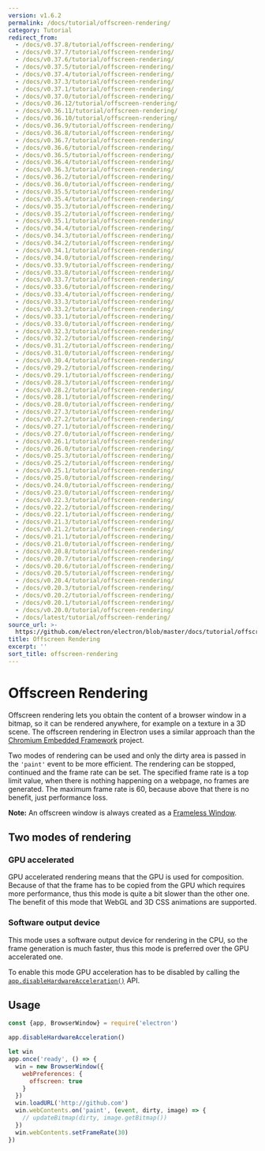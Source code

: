 ```yaml
---
version: v1.6.2
permalink: /docs/tutorial/offscreen-rendering/
category: Tutorial
redirect_from:
  - /docs/v0.37.8/tutorial/offscreen-rendering/
  - /docs/v0.37.7/tutorial/offscreen-rendering/
  - /docs/v0.37.6/tutorial/offscreen-rendering/
  - /docs/v0.37.5/tutorial/offscreen-rendering/
  - /docs/v0.37.4/tutorial/offscreen-rendering/
  - /docs/v0.37.3/tutorial/offscreen-rendering/
  - /docs/v0.37.1/tutorial/offscreen-rendering/
  - /docs/v0.37.0/tutorial/offscreen-rendering/
  - /docs/v0.36.12/tutorial/offscreen-rendering/
  - /docs/v0.36.11/tutorial/offscreen-rendering/
  - /docs/v0.36.10/tutorial/offscreen-rendering/
  - /docs/v0.36.9/tutorial/offscreen-rendering/
  - /docs/v0.36.8/tutorial/offscreen-rendering/
  - /docs/v0.36.7/tutorial/offscreen-rendering/
  - /docs/v0.36.6/tutorial/offscreen-rendering/
  - /docs/v0.36.5/tutorial/offscreen-rendering/
  - /docs/v0.36.4/tutorial/offscreen-rendering/
  - /docs/v0.36.3/tutorial/offscreen-rendering/
  - /docs/v0.36.2/tutorial/offscreen-rendering/
  - /docs/v0.36.0/tutorial/offscreen-rendering/
  - /docs/v0.35.5/tutorial/offscreen-rendering/
  - /docs/v0.35.4/tutorial/offscreen-rendering/
  - /docs/v0.35.3/tutorial/offscreen-rendering/
  - /docs/v0.35.2/tutorial/offscreen-rendering/
  - /docs/v0.35.1/tutorial/offscreen-rendering/
  - /docs/v0.34.4/tutorial/offscreen-rendering/
  - /docs/v0.34.3/tutorial/offscreen-rendering/
  - /docs/v0.34.2/tutorial/offscreen-rendering/
  - /docs/v0.34.1/tutorial/offscreen-rendering/
  - /docs/v0.34.0/tutorial/offscreen-rendering/
  - /docs/v0.33.9/tutorial/offscreen-rendering/
  - /docs/v0.33.8/tutorial/offscreen-rendering/
  - /docs/v0.33.7/tutorial/offscreen-rendering/
  - /docs/v0.33.6/tutorial/offscreen-rendering/
  - /docs/v0.33.4/tutorial/offscreen-rendering/
  - /docs/v0.33.3/tutorial/offscreen-rendering/
  - /docs/v0.33.2/tutorial/offscreen-rendering/
  - /docs/v0.33.1/tutorial/offscreen-rendering/
  - /docs/v0.33.0/tutorial/offscreen-rendering/
  - /docs/v0.32.3/tutorial/offscreen-rendering/
  - /docs/v0.32.2/tutorial/offscreen-rendering/
  - /docs/v0.31.2/tutorial/offscreen-rendering/
  - /docs/v0.31.0/tutorial/offscreen-rendering/
  - /docs/v0.30.4/tutorial/offscreen-rendering/
  - /docs/v0.29.2/tutorial/offscreen-rendering/
  - /docs/v0.29.1/tutorial/offscreen-rendering/
  - /docs/v0.28.3/tutorial/offscreen-rendering/
  - /docs/v0.28.2/tutorial/offscreen-rendering/
  - /docs/v0.28.1/tutorial/offscreen-rendering/
  - /docs/v0.28.0/tutorial/offscreen-rendering/
  - /docs/v0.27.3/tutorial/offscreen-rendering/
  - /docs/v0.27.2/tutorial/offscreen-rendering/
  - /docs/v0.27.1/tutorial/offscreen-rendering/
  - /docs/v0.27.0/tutorial/offscreen-rendering/
  - /docs/v0.26.1/tutorial/offscreen-rendering/
  - /docs/v0.26.0/tutorial/offscreen-rendering/
  - /docs/v0.25.3/tutorial/offscreen-rendering/
  - /docs/v0.25.2/tutorial/offscreen-rendering/
  - /docs/v0.25.1/tutorial/offscreen-rendering/
  - /docs/v0.25.0/tutorial/offscreen-rendering/
  - /docs/v0.24.0/tutorial/offscreen-rendering/
  - /docs/v0.23.0/tutorial/offscreen-rendering/
  - /docs/v0.22.3/tutorial/offscreen-rendering/
  - /docs/v0.22.2/tutorial/offscreen-rendering/
  - /docs/v0.22.1/tutorial/offscreen-rendering/
  - /docs/v0.21.3/tutorial/offscreen-rendering/
  - /docs/v0.21.2/tutorial/offscreen-rendering/
  - /docs/v0.21.1/tutorial/offscreen-rendering/
  - /docs/v0.21.0/tutorial/offscreen-rendering/
  - /docs/v0.20.8/tutorial/offscreen-rendering/
  - /docs/v0.20.7/tutorial/offscreen-rendering/
  - /docs/v0.20.6/tutorial/offscreen-rendering/
  - /docs/v0.20.5/tutorial/offscreen-rendering/
  - /docs/v0.20.4/tutorial/offscreen-rendering/
  - /docs/v0.20.3/tutorial/offscreen-rendering/
  - /docs/v0.20.2/tutorial/offscreen-rendering/
  - /docs/v0.20.1/tutorial/offscreen-rendering/
  - /docs/v0.20.0/tutorial/offscreen-rendering/
  - /docs/latest/tutorial/offscreen-rendering/
source_url: >-
  https://github.com/electron/electron/blob/master/docs/tutorial/offscreen-rendering.md
title: Offscreen Rendering
excerpt: ''
sort_title: offscreen-rendering
---
```




<!--


                                      ::::
                                    :o+//+o:
                                    +o    oo-
                                    :o+//oo/+o/
                                      -::-   -oo:
                                               /s/
                      -::::::::-                :s/  :::--
                  :+oo+////////+:        -:/+oo/ :s:-///++oo+:
                /o+:                -/+oo+/:-     +o-      -:+o:
               /s:              -:+o+/:           -o+         :s/
              -s/            -/oo/:                /s-         +s-
              -s/         -/oo/-                   -s/         /s-
               oo       :+o/-                       oo         oo
               -s/    :oo/                          /s-       /s-
                :s/ :oo:              -::-          /s-      /s:
                  -+o/               /ssss/         :s:    -+o-
                 :o+--               /ssss/         :s:   :o+-
                :s/  +o:              -::-          /s-   --
               -s/    :+o/-                         /s-
               oo       -+o+-                       oo
              -s/         -/oo/-                   -s/
             -+soo+:         -/oo/:                /s-      /oooo+-
             o+   :s:           -:+o+/:-          -o+      /s:  -oo
             oo:--/s:       ::      -:+oo+/:-     -/-      /s/--:o+
              :+++/-        :s:          -:/+ooo++//////++oo//+o+:
                             /s:                --::::::--
                              /s/              /s-
                               :oo:          :oo:
                                 /oo/-    -/oo/
                                   -/+oooo+/-





                   _______  _______  _______  _______  __
                  |       ||       ||       ||       ||  |
                  |  _____||_     _||   _   ||    _  ||  |
                  | |_____   |   |  |  | |  ||   |_| ||  |
                  |_____  |  |   |  |  |_|  ||    ___||__|
                   _____| |  |   |  |       ||   |     __
                  |_______|  |___|  |_______||___|    |__|


    This file is generated automatically, so it should not be edited.

    To make changes, head over to the electron/electron repository:

    https://github.com/electron/electron/blob/master/docs/tutorial/offscreen-rendering.md

    Thanks!

-->
# Offscreen Rendering

Offscreen rendering lets you obtain the content of a browser window in a bitmap, so it can be rendered anywhere, for example on a texture in a 3D scene. The offscreen rendering in Electron uses a similar approach than the [Chromium Embedded Framework](https://bitbucket.org/chromiumembedded/cef) project.

Two modes of rendering can be used and only the dirty area is passed in the `'paint'` event to be more efficient. The rendering can be stopped, continued and the frame rate can be set. The specified frame rate is a top limit value, when there is nothing happening on a webpage, no frames are generated. The maximum frame rate is 60, because above that there is no benefit, just performance loss.

**Note:** An offscreen window is always created as a [Frameless Window]({{site.baseurl}}/docs/api/frameless-window).

## Two modes of rendering

### GPU accelerated

GPU accelerated rendering means that the GPU is used for composition. Because of that the frame has to be copied from the GPU which requires more performance, thus this mode is quite a bit slower than the other one. The benefit of this mode that WebGL and 3D CSS animations are supported.

### Software output device

This mode uses a software output device for rendering in the CPU, so the frame generation is much faster, thus this mode is preferred over the GPU accelerated one.

To enable this mode GPU acceleration has to be disabled by calling the [`app.disableHardwareAcceleration()`]({{site.baseurl}}/docs/api/app#appdisablehardwareacceleration) API.

## Usage

```javascript
const {app, BrowserWindow} = require('electron')

app.disableHardwareAcceleration()

let win
app.once('ready', () => {
  win = new BrowserWindow({
    webPreferences: {
      offscreen: true
    }
  })
  win.loadURL('http://github.com')
  win.webContents.on('paint', (event, dirty, image) => {
    // updateBitmap(dirty, image.getBitmap())
  })
  win.webContents.setFrameRate(30)
})
```
